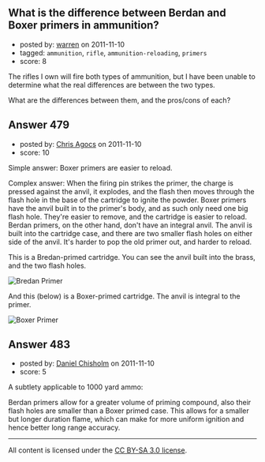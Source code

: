 ## What is the difference between Berdan and Boxer primers in ammunition?

- posted by: [warren](https://stackexchange.com/users/-1/143-warren) on 2011-11-10
- tagged: `ammunition`, `rifle`, `ammunition-reloading`, `primers`
- score: 8

The rifles I own will fire both types of ammunition, but I have been unable to determine what the real differences are between the two types.

What are the differences between them, and the pros/cons of each?


## Answer 479

- posted by: [Chris Agocs](https://stackexchange.com/users/-1/12-chris-agocs) on 2011-11-10
- score: 10

<p>Simple answer: Boxer primers are easier to reload.</p>

<p>Complex answer: When the firing pin strikes the primer, the charge is pressed against the anvil, it explodes, and the flash then moves through the flash hole in the base of the cartridge to ignite the powder. Boxer primers have the anvil built in to the primer's body, and as such only need one big flash hole. They're easier to remove, and the cartridge is easier to reload. Berdan primers, on the other hand, don't have an integral anvil. The anvil is built into the cartridge case, and there are two smaller flash holes on either side of the anvil. It's harder to pop the old primer out, and harder to reload.</p>

<p>This is a Bredan-primed cartridge. You can see the anvil built into the brass, and the two flash holes.</p>

<p><img src="http://i.stack.imgur.com/6Yijam.jpg" alt="Bredan Primer"></p>

<p>And this (below) is a Boxer-primed cartridge. The anvil is integral to the primer.</p>

<p><img src="http://i.stack.imgur.com/cPtqqm.jpg" alt="Boxer Primer"></p>



## Answer 483

- posted by: [Daniel Chisholm](https://stackexchange.com/users/-1/36-daniel-chisholm) on 2011-11-10
- score: 5

A subtlety applicable to 1000 yard ammo:

Berdan primers allow for a greater volume of priming compound, also their flash holes are smaller than a Boxer primed case.  This allows for a smaller but longer duration flame, which can make for more uniform ignition and hence better long range accuracy.



---

All content is licensed under the [CC BY-SA 3.0 license](https://creativecommons.org/licenses/by-sa/3.0/).
